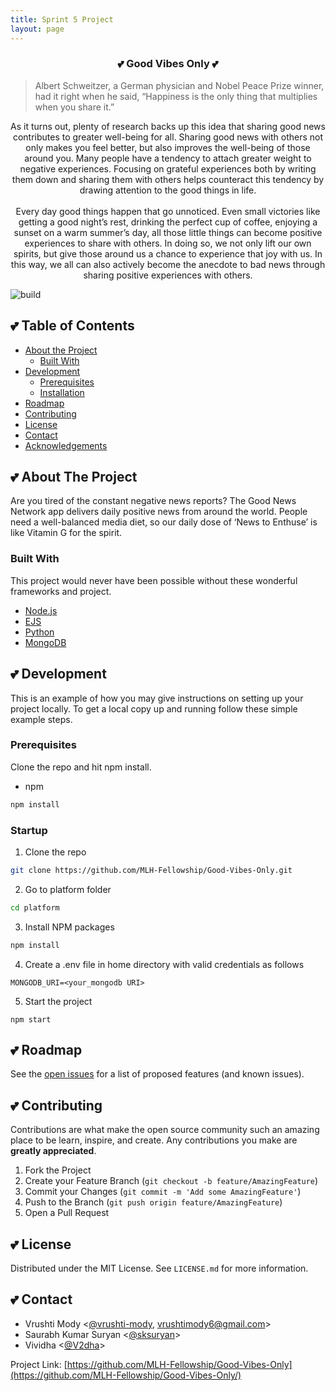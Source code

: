 ```yaml
---
title: Sprint 5 Project
layout: page
---
```



  <h3 align="center">💕 Good Vibes Only 💕</h3>
    <blockquote>Albert Schweitzer, a German physician and Nobel Peace Prize winner, had it right when he said, “Happiness is the only thing that multiplies when you share it.”</blockquote> 
  <p align="center">
  As it turns out, plenty of research backs up this idea that sharing good news contributes to greater well-being for all.
   Sharing good news with others not only makes you feel better, but also improves the well-being of those around you.
    Many people have a tendency to attach greater weight to negative experiences. Focusing on grateful experiences both by writing them down and sharing them with others helps counteract this tendency by drawing attention to the good things in life.
    <br><br>
  Every day good things happen that go unnoticed. Even small victories like getting a good night’s rest, drinking the perfect cup of coffee, enjoying a sunset on a warm summer’s day, all those little things can become positive experiences to share with others. In doing so, we not only lift our own spirits, but give those around us a chance to experience that joy with us. In this way, we all can also actively become the anecdote to bad news through sharing positive experiences with others.
    <br />
   
  </p>
</p>

![build](https://github.com/MLH-Fellowship/Good-Vibes-Only/workflows/build/badge.svg?branch=main)

<!-- TABLE OF CONTENTS -->

## 💕 Table of Contents

- [About the Project](#about-the-project)
  - [Built With](#built-with)
- [Development](#development)
  - [Prerequisites](#prerequisites)
  - [Installation](#installation)
- [Roadmap](#roadmap)
- [Contributing](#contributing)
- [License](#license)
- [Contact](#contact)
- [Acknowledgements](#acknowledgements)

<!-- ABOUT THE PROJECT -->

## 💕 About The Project
Are you tired of the constant negative news reports? The Good News Network app delivers daily positive news from around the world. People need a well-balanced media diet, so our daily dose of ‘News to Enthuse’ is like Vitamin G for the spirit.
<!--
[![Product Name Screen Shot][product-screenshot]](https://example.com)
-->

### Built With

This project would never have been possible without these wonderful frameworks and project.

- [Node.js](https://nodejs.org)
- [EJS](https://ejs.co)
- [Python](https://www.python.org/)
- [MongoDB](https://www.mongodb.com/)


<!-- GETTING STARTED -->

## 💕 Development

This is an example of how you may give instructions on setting up your project locally.
To get a local copy up and running follow these simple example steps.


### Prerequisites

Clone the repo and hit npm install.

- npm

```sh
npm install
```

### Startup

1. Clone the repo

```sh
git clone https://github.com/MLH-Fellowship/Good-Vibes-Only.git
```

2. Go to platform folder

```sh
cd platform
```

3. Install NPM packages

```sh
npm install
```

4. Create a .env file in home directory with valid credentials as follows

```
MONGODB_URI=<your_mongodb URI>

```

5. Start the project

```JS
npm start
```

<!-- ROADMAP -->

## 💕 Roadmap

See the [open issues](https://github.com/MLH-Fellowship/Good-Vibes-Only/issues) for a list of proposed features (and known issues).

<!-- CONTRIBUTING -->

## 💕 Contributing

Contributions are what make the open source community such an amazing place to be learn, inspire, and create. Any contributions you make are **greatly appreciated**.

1. Fork the Project
2. Create your Feature Branch (`git checkout -b feature/AmazingFeature`)
3. Commit your Changes (`git commit -m 'Add some AmazingFeature'`)
4. Push to the Branch (`git push origin feature/AmazingFeature`)
5. Open a Pull Request

<!-- LICENSE -->

## 💕 License

Distributed under the MIT License. See `LICENSE.md` for more information.

<!-- CONTACT -->

## 💕 Contact

- Vrushti Mody <[@vrushti-mody](https://github.com/vrushti-mody),  vrushtimody6@gmail.com>
- Saurabh Kumar Suryan <[@sksuryan](https://github.com/sksuryan)>
- Vividha <[@V2dha](https://github.com/V2dha)>

Project Link: [https://github.com/MLH-Fellowship/Good-Vibes-Only](https://github.com/MLH-Fellowship/Good-Vibes-Only/)
